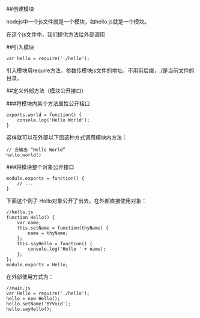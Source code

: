 ##创建模块

nodejs中一个js文件就是一个模块，如hello.js就是一个模块。

在这个js文件中，我们提供方法给外部调用

##引入模块

    var hello = require('./hello');
  
引入模块用require方法，参数传模块js文件的地址，不用带后缀，./是当前文件的目录。

##定义外部方法（模块公开接口）

###将模块内某个方法属性公开接口

    exports.world = function() {
        console.log('Hello World');
    }

这样就可以在外部以下面这种方式调用模块内方法：
	
	// 会输出 “Hello World”
	hello.world()
	
###将模块整个对象公开接口

	module.exports = function() {
  		// ...
	}
	
下面这个例子 Hello对象公开了出去，在外部直接使用对象：
	
	//hello.js 
	function Hello() { 
		var name; 
		this.setName = function(thyName) { 
			name = thyName; 
		}; 
		this.sayHello = function() { 
			console.log('Hello ' + name); 
		}; 
	}; 
	module.exports = Hello;
	
在外部使用方式为：
	
	//main.js 
	var Hello = require('./hello'); 
	hello = new Hello(); 
	hello.setName('BYVoid'); 
	hello.sayHello(); 